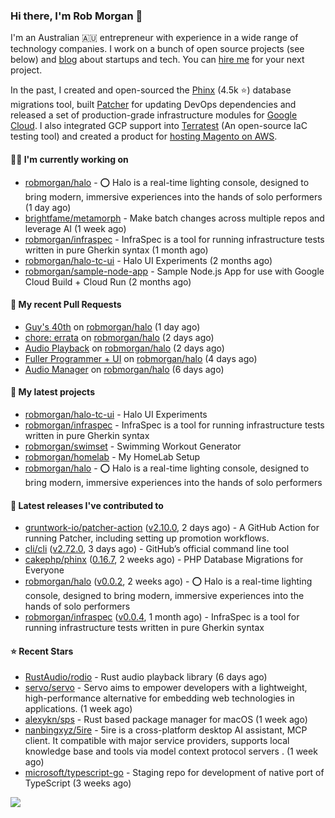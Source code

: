 ### Hi there, I'm Rob Morgan 👋

I'm an Australian 🇦🇺 entrepreneur with experience in a wide range of technology companies. I work on a bunch of
open source projects (see below) and [blog](https://robmorgan.id.au/) about startups and tech. You can [hire me](https://robmorgan.id.au/work-with-me/)
for your next project.

In the past, I created and open-sourced the [Phinx](https://github.com/cakephp/phinx) (4.5k ⭐️) database migrations tool, built [Patcher](https://blog.gruntwork.io/introducing-patcher-a-new-tool-for-keeping-infrastructure-code-up-to-date-e65b0c203b6b)
for updating DevOps dependencies and released a set of production-grade infrastructure modules for [Google Cloud](https://cloud.google.com/blog/products/devops-sre/deploying-a-production-grade-helm-release-on-gke-with-terraform).
I also integrated GCP support into [Terratest](https://github.com/gruntwork-io/terratest) (An open-source IaC testing tool) and created a product for [hosting Magento on AWS](https://github.com/magecloudkit/magecloudkit).

#### 👨‍💻 I'm currently working on

- [robmorgan/halo](https://github.com/robmorgan/halo) - ⭕️ Halo is a real-time lighting console, designed to bring modern, immersive experiences into the hands of solo performers (1 day ago)
- [brightfame/metamorph](https://github.com/brightfame/metamorph) - Make batch changes across multiple repos and leverage AI (1 week ago)
- [robmorgan/infraspec](https://github.com/robmorgan/infraspec) - InfraSpec is a tool for running infrastructure tests written in pure Gherkin syntax (1 month ago)
- [robmorgan/halo-tc-ui](https://github.com/robmorgan/halo-tc-ui) - Halo UI Experiments (2 months ago)
- [robmorgan/sample-node-app](https://github.com/robmorgan/sample-node-app) - Sample Node.js App for use with Google Cloud Build &#43; Cloud Run (2 months ago)

#### 🔨 My recent Pull Requests

- [Guy&#39;s 40th](https://github.com/robmorgan/halo/pull/26) on [robmorgan/halo](https://github.com/robmorgan/halo) (1 day ago)
- [chore: errata](https://github.com/robmorgan/halo/pull/25) on [robmorgan/halo](https://github.com/robmorgan/halo) (2 days ago)
- [Audio Playback](https://github.com/robmorgan/halo/pull/24) on [robmorgan/halo](https://github.com/robmorgan/halo) (2 days ago)
- [Fuller Programmer &#43; UI](https://github.com/robmorgan/halo/pull/22) on [robmorgan/halo](https://github.com/robmorgan/halo) (4 days ago)
- [Audio Manager](https://github.com/robmorgan/halo/pull/21) on [robmorgan/halo](https://github.com/robmorgan/halo) (6 days ago)

#### 🌱 My latest projects

- [robmorgan/halo-tc-ui](https://github.com/robmorgan/halo-tc-ui) - Halo UI Experiments
- [robmorgan/infraspec](https://github.com/robmorgan/infraspec) - InfraSpec is a tool for running infrastructure tests written in pure Gherkin syntax
- [robmorgan/swimset](https://github.com/robmorgan/swimset) - Swimming Workout Generator
- [robmorgan/homelab](https://github.com/robmorgan/homelab) - My HomeLab Setup
- [robmorgan/halo](https://github.com/robmorgan/halo) - ⭕️ Halo is a real-time lighting console, designed to bring modern, immersive experiences into the hands of solo performers

#### 🚀 Latest releases I've contributed to

- [gruntwork-io/patcher-action](https://github.com/gruntwork-io/patcher-action) ([v2.10.0](https://github.com/gruntwork-io/patcher-action/releases/tag/v2.10.0), 2 days ago) - A GitHub Action for running Patcher, including setting up promotion workflows.
- [cli/cli](https://github.com/cli/cli) ([v2.72.0](https://github.com/cli/cli/releases/tag/v2.72.0), 3 days ago) - GitHub’s official command line tool
- [cakephp/phinx](https://github.com/cakephp/phinx) ([0.16.7](https://github.com/cakephp/phinx/releases/tag/0.16.7), 2 weeks ago) - PHP Database Migrations for Everyone
- [robmorgan/halo](https://github.com/robmorgan/halo) ([v0.0.2](https://github.com/robmorgan/halo/releases/tag/v0.0.2), 2 weeks ago) - ⭕️ Halo is a real-time lighting console, designed to bring modern, immersive experiences into the hands of solo performers
- [robmorgan/infraspec](https://github.com/robmorgan/infraspec) ([v0.0.4](https://github.com/robmorgan/infraspec/releases/tag/v0.0.4), 1 month ago) - InfraSpec is a tool for running infrastructure tests written in pure Gherkin syntax

#### ⭐ Recent Stars

- [RustAudio/rodio](https://github.com/RustAudio/rodio) - Rust audio playback library (6 days ago)
- [servo/servo](https://github.com/servo/servo) - Servo aims to empower developers with a lightweight, high-performance alternative for embedding web technologies in applications. (1 week ago)
- [alexykn/sps](https://github.com/alexykn/sps) - Rust based package manager for macOS (1 week ago)
- [nanbingxyz/5ire](https://github.com/nanbingxyz/5ire) - 5ire is a cross-platform desktop AI assistant, MCP client. It compatible with major service providers,  supports local knowledge base and  tools via model context protocol servers . (1 week ago)
- [microsoft/typescript-go](https://github.com/microsoft/typescript-go) - Staging repo for development of native port of TypeScript (3 weeks ago)

![](https://github-readme-stats.vercel.app/api?username=robmorgan&theme=vision-friendly-dark&hide_border=false&include_all_commits=true&count_private=true)
